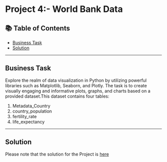 # Project 4:- World Bank Data
## 📚 Table of Contents
- [Business Task](#business-task)
- [Solution](#solution)

***

## Business Task
Explore the realm of data visualization in Python by utilizing powerful libraries such as Matplotlib, Seaborn, and Plotly. The task is to create visually engaging and informative plots, graphs, and charts based on a provided dataset.This dataset contains four tables:
1. Metadata_Country
2. country_population
3. fertility_rate
4. life_expectancy
  
***

## Solution
Please note that the solution for the Project is [here](https://github.com/radhika456/Prepinsta-Winter-Internship---Data-Analytics/blob/master/Week%234/week_4_solution.ipynb)


